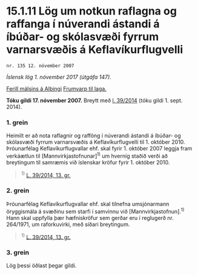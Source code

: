 # 15.1.11 Lög um notkun raflagna og raffanga í núverandi ástandi á íbúðar- og skólasvæði fyrrum varnarsvæðis á Keflavíkurflugvelli

`nr. 135 12. nóvember 2007`

_Íslensk lög 1. nóvember 2017 (útgáfa 147)._

[Ferill málsins á Alþingi](https://www.althingi.is/thingstorf/thingmalalistar-eftir-thingum/ferill/?ltg=135&mnr=65)
[Frumvarp til laga.](https://www.althingi.is/altext/135/s/0065.html)

**Tóku gildi 17. nóvember 2007.**
Breytt með
[l. 39/2014](https://althingi.is/altext/stjt/2014.039.html) (tóku gildi 1. sept. 2014).

### 1. grein

Heimilt er að nota raflagnir og rafföng í núverandi ástandi á íbúðar- og skólasvæði fyrrum varnarsvæðis á Keflavíkurflugvelli til 1. október 2010. Þróunarfélag Keflavíkurflugvallar ehf. skal fyrir 1. október 2007 leggja fram verkáætlun til [Mannvirkjastofnunar]<sup>1)</sup> um hvernig staðið verði að breytingum til samræmis við íslenskar kröfur fyrir 1. október 2010.

> <sup>1)</sup> [L. 39/2014, 13. gr.](https://althingi.is/altext/stjt/2014.039.html)

### 2. grein

Þróunarfélag Keflavíkurflugvallar ehf. skal tilnefna umsjónarmann öryggismála á svæðinu sem starfi í samvinnu við [Mannvirkjastofnun].<sup>1)</sup> Hann skal uppfylla þær hæfniskröfur sem gerðar eru í reglugerð nr. 264/1971, um raforkuvirki, með síðari breytingum.

> <sup>1)</sup> [L. 39/2014, 13. gr.](https://althingi.is/altext/stjt/2014.039.html)

### 3. grein

Lög þessi öðlast þegar gildi.

